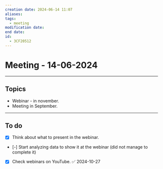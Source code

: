 ```yaml
---
creation date: 2024-06-14 11:07
aliases: 
tags:
  - meeting
modification date: 
end date: 
id:
  - 3CF20512
---
```

# Meeting - 14-06-2024
---
## Topics
+ Webinar - in november.
+ Meeting in September.
---
## To do
- [x] Think about what to present in the webinar.
- [-] Start analyzing data to show it at the webinar (did not manage to complete it)
- [x] Check webinars on YouTube. ✅ 2024-10-27